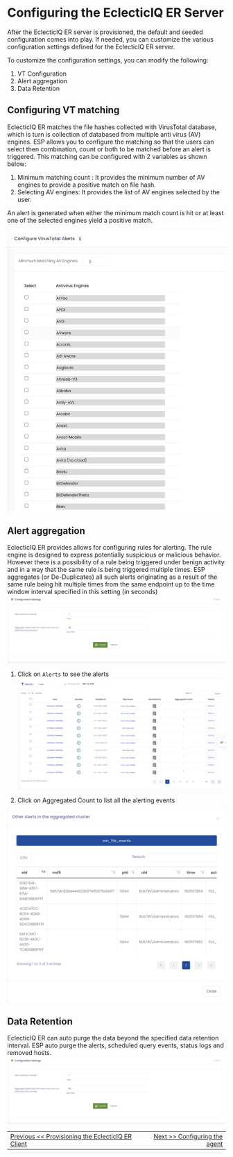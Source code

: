 Configuring the EclecticIQ ER Server
================================================

After the EclecticIQ ER server is provisioned, the default and seeded configuration comes into play. If needed, you can customize the various configuration settings defined for the EclecticIQ ER server. 

To customize the configuration settings, you can modify the following:

1. VT Configuration 
2. Alert aggregation
3. Data Retention

Configuring VT  matching
--------------------------------
EclecticIQ ER matches the file hashes collected with VirusTotal database, which is turn is collection of databased from multiple anti virus (AV) engines. ESP allows you to configure the matching so that the users can select then combination, count or both to be matched before an alert is triggered. This matching can be configured with 2 variables as shown below:

1. Minimum matching count : It provides the minimum number of AV engines to provide a positive match on file hash.
2. Selecting AV engines: It provides the list of AV engines selected by the user.

An alert is generated when either the minimum match count is hit or at least one of the selected engines yield a positive match.

  ![add_vt_configuration_](../images/configuring_vt_alert.png)


Alert aggregation
---------------
EclecticIQ ER provides allows for configuring rules for alerting. The rule engine is designed to express potentially suspicious or malicious behavior. However there is a possibility of a rule being triggered under benign activity and in a way that the same rule is being triggered multiple times. ESP aggregates (or De-Duplicates) all such alerts originating as a result of the same rule being hit multiple times from the same endpoint up to the time window interval specified in this setting (in seconds)
  ![add_aggregation_window_](../images/aggregation_purge.png)

1. Click on `Alerts` to see the alerts
  ![add_aggregation_window_](../images/aggregated_list.png)

2. Click on Aggregated Count to list all the alerting events

  ![add_aggregation_window_](../images/aggregated_events.png)
  
Data Retention
---------------

EclecticIQ ER can auto purge the data beyond the specified data retention interval. ESP auto purge the alerts, scheduled query events, status logs and removed hosts.
  ![add_aggregation_window_](../images/aggregation_purge.png)

|										|																							|
|:---									|													   								    ---:|
|[Previous << Provisioning the EclecticIQ ER Client](../03_Provisioning_EclecticIQ_ER_Client/Readme.md)  | [Next >> Configuring the agent](../05_PolyLogyx_EclecticIQ_ER_Configurations/Readme.md)|
